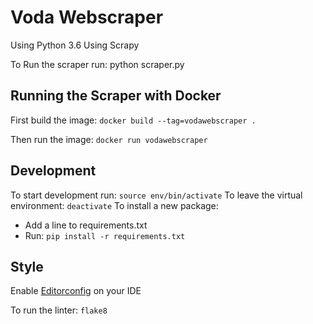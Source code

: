 # Voda Webscraper
Using Python 3.6
Using Scrapy

To Run the scraper run:
python scraper.py

## Running the Scraper with Docker
First build the image:
`docker build --tag=vodawebscraper .`

Then run the image:
`docker run vodawebscraper`

## Development
To start development run:
`
source env/bin/activate
`
To leave the virtual environment:
`
deactivate
`
To install a new package:
- Add a line to requirements.txt
- Run: `pip install -r requirements.txt`

## Style
Enable [Editorconfig](http://editorconfig.org) on your IDE

To run the linter: `flake8`
